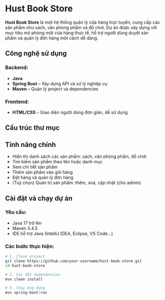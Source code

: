 # Hust Book Store

**Hust Book Store** là một hệ thống quản lý cửa hàng trực tuyến, cung cấp các sản phẩm như sách, văn phòng phẩm và đồ chơi. Dự án được xây dựng với mục tiêu mô phỏng một cửa hàng thực tế, hỗ trợ người dùng duyệt sản phẩm và quản lý đơn hàng một cách dễ dàng.

##  Công nghệ sử dụng

### Backend:
- **Java**
- **Spring Boot** – Xây dựng API và xử lý nghiệp vụ
- **Maven** – Quản lý project và dependencies

### Frontend:
- **HTML/CSS** – Giao diện người dùng đơn giản, dễ sử dụng

## Cấu trúc thư mục


##  Tính năng chính

-  Hiển thị danh sách các sản phẩm: sách, văn phòng phẩm, đồ chơi
-  Tìm kiếm sản phẩm theo tên hoặc danh mục
-  Xem chi tiết sản phẩm
-  Thêm sản phẩm vào giỏ hàng
-  Đặt hàng và quản lý đơn hàng
-  (Tuỳ chọn) Quản trị sản phẩm: thêm, xoá, cập nhật (cho admin)

## Cài đặt và chạy dự án

### Yêu cầu:
- Java 17 trở lên
- Maven 3.4.5
- IDE hỗ trợ Java (IntelliJ IDEA, Eclipse, VS Code...)

### Các bước thực hiện:

```bash
# 1. Clone project
git clone https://github.com/your-username/hust-book-store.git
cd hust-book-store

# 2. Cài đặt dependencies
mvn clean install

# 3. Chạy ứng dụng
mvn spring-boot:run
